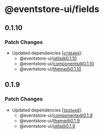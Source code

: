 # @eventstore-ui/fields

## 0.1.10

### Patch Changes

-   Updated dependencies [[`e746484`](https://github.com/teamchong/Design-System/commit/e7464847b3aad5626553ac3ee8a76bfaf6f501e3)]:
    -   @eventstore-ui/utils@0.1.10
    -   @eventstore-ui/components@0.1.10
    -   @eventstore-ui/theme@0.1.10

## 0.1.9

### Patch Changes

-   Updated dependencies [[`5bd3ee8`](https://github.com/teamchong/Design-System/commit/5bd3ee8d0e1716dea8a84cac9abd329f567f3ac6)]:
    -   @eventstore-ui/components@0.1.9
    -   @eventstore-ui/theme@0.1.9
    -   @eventstore-ui/utils@0.1.9
